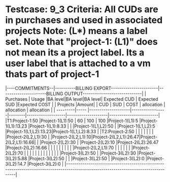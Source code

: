 Testcase: 9_3
Criteria: All CUDs are in purchases and used in associated projects
Note: (L*) means a label set. Note that "project-1: (L1)" does not mean its a project label.
Its a user label that is attached to a vm thats part of project-1
========


|----COMMITMENTS--|----------BILLING EXPORT-----------------------|----------------------BILLING OUTPUT-----------------------------|
|     Purchases   |     Usage          |BA level|BA level|BA level| Expected CUD      |  Expected SUD        |Expected COST         |
| Projects |Amount|                    |  CUD   |  SUD   | COST   |  allocation       |   allocation         | allocation           |
| ---------|----- |--------------------|-----------------|--------|-------------------|--------------------|------------------------|
|T1:Project-1:50  |Project-1(L1):50    |   60   |  100   |  100   |Project-1(L1):5    |Project-1(L1):13.23   |Project-1(L1):8.33    |
|                 |Project-1(L1,L2):50 |                          |Project-1(L1,L2):5 |Project-1(L1,L2):13.23|Project-1(L1,L2):8.33 |
|T2:Project-2:50  |                    |                          |                   |                      |                      |
|                 |Project-2(L2,L1):30 |                          |Project-2(L2,L1):10|Project-2(L2,L1):26.47|Project-2(L2,L1):16.66|
|                 |Project-2(L2):30    |                          |Project-2(L2):10   |Project-2(L2):26.47   |Project-2(L2):16.66   |
|                 |                    |                          |                   |                      |                      |
|                 |Project-2(L2,L1):70 |                          |                   |                      |                      |
|                 |Project-2(L2):70    |                          |                   |                      |                      |
|                 |                    |                          |                   |                      |                      |
|                 |Project-3(L2):50    |                          |Project-3(L2):30   |Project-3(L2):5.88    |Project-3(L2):50      |
|                 |Project-3(L2):50    |                          |Project-3(L2):0    |Project-3(L2):14.7    |Project-3(L2):0       |
|-----------------------------------------------------------------------------------------------------------------------------------|

